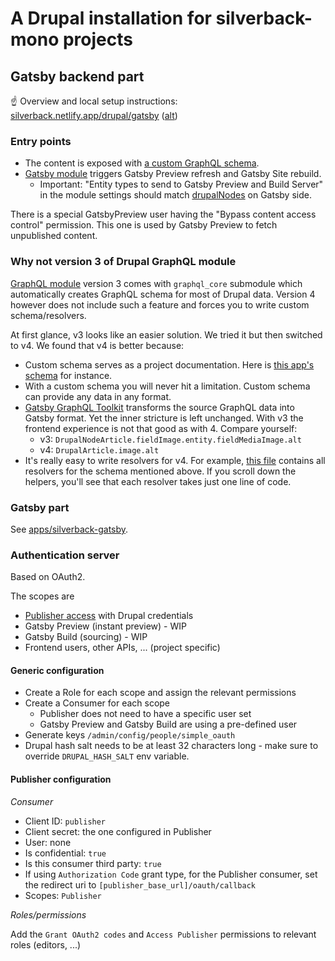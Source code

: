 # A Drupal installation for silverback-mono projects

## Gatsby backend part

☝️ Overview and local setup instructions:
[silverback.netlify.app/drupal/gatsby](https://silverback.netlify.app/drupal/gatsby)
([alt](../silverback-website/docs/drupal/gatsby.mdx))

### Entry points

- The content is exposed with
  [a custom GraphQL schema](./web/modules/custom/silverback_gatsby_test).
- [Gatsby module](https://www.drupal.org/project/gatsby) triggers Gatsby Preview
  refresh and Gatsby Site rebuild.
  - Important: "Entity types to send to Gatsby Preview and Build Server" in the
    module settings should match
    [drupalNodes](../silverback-gatsby/src/gatsby-node-helpers/drupal-nodes.ts)
    on Gatsby side.

There is a special GatsbyPreview user having the "Bypass content access control"
permission. This one is used by Gatsby Preview to fetch unpublished content.

### Why not version 3 of Drupal GraphQL module

[GraphQL module](https://www.drupal.org/project/graphql) version 3 comes with
`graphql_core` submodule which automatically creates GraphQL schema for most of
Drupal data. Version 4 however does not include such a feature and forces you to
write custom schema/resolvers.

At first glance, v3 looks like an easier solution. We tried it but then switched
to v4. We found that v4 is better because:

- Custom schema serves as a project documentation. Here is
  [this app's schema](./web/modules/custom/silverback_gatsby_test/graphql/silverback_gatsby_test.graphqls)
  for instance.
- With a custom schema you will never hit a limitation. Custom schema can
  provide any data in any format.
- [Gatsby GraphQL Toolkit](https://github.com/gatsbyjs/gatsby-graphql-toolkit)
  transforms the source GraphQL data into Gatsby format. Yet the inner stricture
  is left unchanged. With v3 the frontend experience is not that good as with 4.
  Compare yourself:
  - v3: `DrupalNodeArticle.fieldImage.entity.fieldMediaImage.alt`
  - v4: `DrupalArticle.image.alt`
- It's really easy to write resolvers for v4. For example,
  [this file](./web/modules/custom/silverback_gatsby_test/src/Plugin/GraphQL/Schema/SilverbackGatsbyTestSchema.php)
  contains all resolvers for the schema mentioned above. If you scroll down the
  helpers, you'll see that each resolver takes just one line of code.

### Gatsby part

See [apps/silverback-gatsby](../silverback-gatsby).

### Authentication server

Based on OAuth2.

The scopes are

- [Publisher access](../../packages/npm/@amazeelabs/publisher/README.md#oauth2)
  with Drupal credentials
- Gatsby Preview (instant preview) - WIP
- Gatsby Build (sourcing) - WIP
- Frontend users, other APIs, ... (project specific)

#### Generic configuration

- Create a Role for each scope and assign the relevant permissions
- Create a Consumer for each scope
  - Publisher does not need to have a specific user set
  - Gatsby Preview and Gatsby Build are using a pre-defined user
- Generate keys `/admin/config/people/simple_oauth`
- Drupal hash salt needs to be at least 32 characters long - make sure to
  override `DRUPAL_HASH_SALT` env variable.

#### Publisher configuration

_Consumer_

- Client ID: `publisher`
- Client secret: the one configured in Publisher
- User: none
- Is confidential: `true`
- Is this consumer third party: `true`
- If using `Authorization Code` grant type, for the Publisher consumer, set the
  redirect uri to `[publisher_base_url]/oauth/callback`
- Scopes: `Publisher`

_Roles/permissions_

Add the `Grant OAuth2 codes` and `Access Publisher` permissions to relevant
roles (editors, ...)
